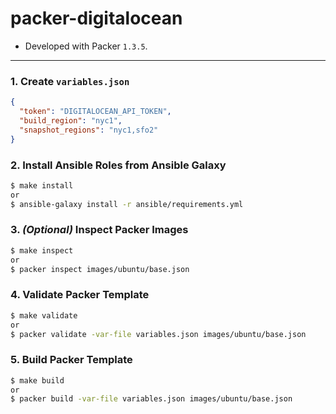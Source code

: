 # packer-digitalocean
- Developed with Packer `1.3.5`.

---

### 1. Create `variables.json`
```json
{
  "token": "DIGITALOCEAN_API_TOKEN",
  "build_region": "nyc1",
  "snapshot_regions": "nyc1,sfo2"
}
```

### 2. Install Ansible Roles from Ansible Galaxy
```bash
$ make install
or
$ ansible-galaxy install -r ansible/requirements.yml
```

### 3. _(Optional)_ Inspect Packer Images
```bash
$ make inspect
or
$ packer inspect images/ubuntu/base.json
```

### 4. Validate Packer Template
```bash
$ make validate
or
$ packer validate -var-file variables.json images/ubuntu/base.json
```

### 5. Build Packer Template
```bash
$ make build
or
$ packer build -var-file variables.json images/ubuntu/base.json
```
